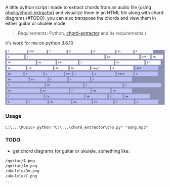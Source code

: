 A little python script i made to extract chords from an audio file (using [ohollo/chord-extractor](https://github.com/ohollo/chord-extractor)) and visualize them in an HTML file along with chord diagrams (#TODO). you can also transpose the chords and view them in either guitar or ukulele mode.

> Requirements: Python, [chord-extractor](https://github.com/ohollo/chord-extractor) and its requirements )

it's work for me on python 3.8.10

![Example](example.gif)

### Usage

```
C:\...\Music> python "C:\...\chord_extractor\cho.py" "song.mp3"
```

### TODO

- get chord diagrams for guitar or ukulele. something like:

```
/guitar/A.png
/guitar/Am.png
/ukulele/Dm.png
/ukulele/C.png
...
```


